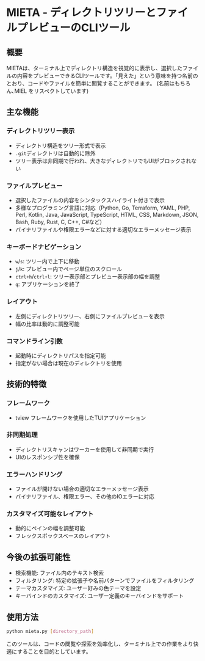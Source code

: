# MIETA - ディレクトリツリーとファイルプレビューのCLIツール

## 概要
MIETAは、ターミナル上でディレクトリ構造を視覚的に表示し、選択したファイルの内容をプレビューできるCLIツールです。「見えた」という意味を持つ名前のとおり、コードやファイルを簡単に閲覧することができます。
(名前はもちろん､MIEL をリスペクトしています)

## 主な機能

### ディレクトリツリー表示
- ディレクトリ構造をツリー形式で表示
- `.git`ディレクトリは自動的に除外
- ツリー表示は非同期で行われ、大きなディレクトリでもUIがブロックされない

### ファイルプレビュー
- 選択したファイルの内容をシンタックスハイライト付きで表示
- 多様なプログラミング言語に対応（Python, Go, Terraform, YAML, PHP, Perl, Kotlin, Java, JavaScript, TypeScript, HTML, CSS, Markdown, JSON, Bash, Ruby, Rust, C, C++, C#など）
- バイナリファイルや権限エラーなどに対する適切なエラーメッセージ表示

### キーボードナビゲーション
- `w`/`s`: ツリー内で上下に移動
- `j`/`k`: プレビュー内でページ単位のスクロール
- `ctrl+h`/`ctrl+l`: ツリー表示部とプレビュー表示部の幅を調整
- `q`: アプリケーションを終了

### レイアウト
- 左側にディレクトリツリー、右側にファイルプレビューを表示
- 幅の比率は動的に調整可能

### コマンドライン引数
- 起動時にディレクトリパスを指定可能
- 指定がない場合は現在のディレクトリを使用

## 技術的特徴

### フレームワーク
- tview フレームワークを使用したTUIアプリケーション

### 非同期処理
- ディレクトリスキャンはワーカーを使用して非同期で実行
- UIのレスポンシブ性を確保

### エラーハンドリング
- ファイルが開けない場合の適切なエラーメッセージ表示
- バイナリファイル、権限エラー、その他のIOエラーに対応

### カスタマイズ可能なレイアウト
- 動的にペインの幅を調整可能
- フレックスボックスベースのレイアウト

## 今後の拡張可能性
- 検索機能: ファイル内のテキスト検索
- フィルタリング: 特定の拡張子や名前パターンでファイルをフィルタリング
- テーマカスタマイズ: ユーザー好みの色テーマを設定
- キーバインドのカスタマイズ: ユーザー定義のキーバインドをサポート

## 使用方法
```bash
python mieta.py [directory_path]
```

このツールは、コードの閲覧や探索を効率化し、ターミナル上での作業をより快適にすることを目的としています。


